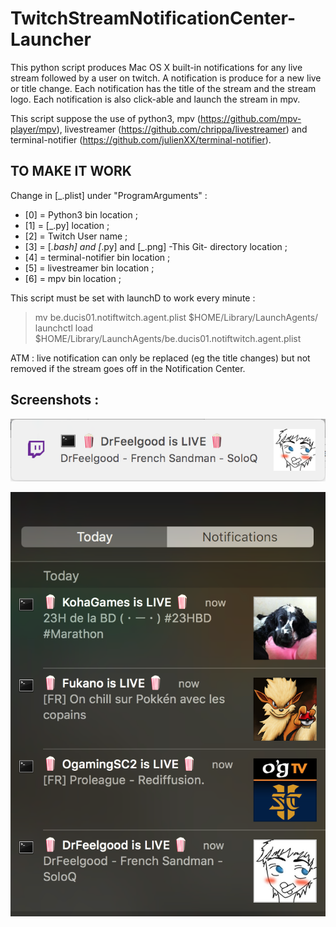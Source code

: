 # TwitchStreamNotificationCenter-Launcher

This python script produces Mac OS X built-in notifications for any live stream followed by a user on twitch.
A notification is produce for a new live or title change.
Each notification has the title of the stream and the stream logo.
Each notification is also click-able and launch the stream in mpv.

This script suppose the use of python3, mpv (https://github.com/mpv-player/mpv), livestreamer (https://github.com/chrippa/livestreamer) and terminal-notifier (https://github.com/julienXX/terminal-notifier).


## TO MAKE IT WORK

Change in [_.plist] under "ProgramArguments" :

* [0] = Python3 bin location ;
* [1] = [_.py] location  ;
* [2] = Twitch User name ;
* [3] = [_.bash] and [_.py] and [_.png] -This Git- directory location  ;
* [4] = terminal-notifier bin location  ;
* [5] = livestreamer bin location  ;
* [6] = mpv  bin location  ;


This script must be set with launchD to work every minute :
> mv be.ducis01.notiftwitch.agent.plist $HOME/Library/LaunchAgents/
> launchctl load $HOME/Library/LaunchAgents/be.ducis01.notiftwitch.agent.plist

ATM : live notification can only be replaced (eg the title changes) but not removed if the stream goes off in the Notification Center.

## Screenshots :

![Image of a Notification](https://raw.githubusercontent.com/Ducis01/TwitchStreamNotificationCenter-Launcher/master/screenshot/notification.png)

![Image of Notification Center](https://raw.githubusercontent.com/Ducis01/TwitchStreamNotificationCenter-Launcher/master/screenshot/notification_center.png)


